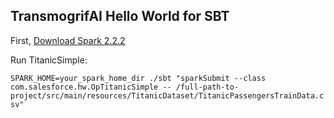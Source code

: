 TransmogrifAI Hello World for SBT
---------------------------------

First, [Download Spark 2.2.2](https://spark.apache.org/downloads.html)

Run TitanicSimple:

`SPARK_HOME=your_spark_home_dir ./sbt "sparkSubmit --class com.salesforce.hw.OpTitanicSimple -- /full-path-to-project/src/main/resources/TitanicDataset/TitanicPassengersTrainData.csv"`
